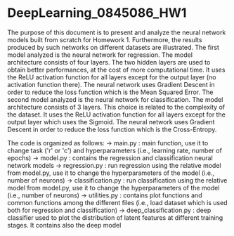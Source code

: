 # DeepLearning_0845086_HW1

The purpose of this document is to present and analyze the neural network models built from scratch for Homework 1. Furthermore, the results produced by such networks on different datasets are illustrated.
The first model analyzed is the neural network for regression. The model architecture consists of four layers. The two hidden layers are used to obtain better performances, at the cost of more computational time. It uses the ReLU activation function for all layers except for the output layer (no activation function there). The neural network uses Gradient Descent in order to reduce the loss function which is the Mean Squared Error.
The second model analyzed is the neural network for classification. The model architecture consists of 3 layers. This choice is related to the complexity of the dataset. It uses the ReLU activation function for all layers except for the output layer which uses the Sigmoid. The neural network uses Gradient Descent in order to reduce the loss function which is the Cross-Entropy.

The code is organized as follows:
-> main.py : main function, use it to change task ('r' or 'c') and hyperparameters (i.e., learning rate, number of epochs)
-> model.py : contains the regression and classification neural network models
-> regression.py : run regression using the relative model from model.py, use it to change the hyperparameters of the model (i.e., number of neurons)
-> classification.py : run classification using the relative model from model.py, use it to change the hyperparameters of the model (i.e., number of neurons)
-> utilities.py : contains plot functions and common functions among the different files (i.e., load dataset which is used both for regression and classification)
-> deep_classification.py : deep classifier used to plot the distribution of latent features at different training stages. It contains also the deep model
